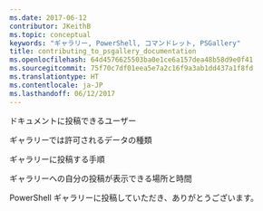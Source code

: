 ```yaml
---
ms.date: 2017-06-12
contributor: JKeithB
ms.topic: conceptual
keywords: "ギャラリー, PowerShell, コマンドレット, PSGallery"
title: contributing_to_psgallery_documentation
ms.openlocfilehash: 64d4576625503ba0e1ce6a157dea48b58d9e0f41
ms.sourcegitcommit: 75f70c7df01eea5e7a2c16f9a3ab1dd437a1f8fd
ms.translationtype: HT
ms.contentlocale: ja-JP
ms.lasthandoff: 06/12/2017
---
```

ドキュメントに投稿できるユーザー

ギャラリーでは許可されるデータの種類

ギャラリーに投稿する手順

ギャラリーへの自分の投稿が表示できる場所と時間

PowerShell ギャラリーに投稿していただき、ありがとうございます。

